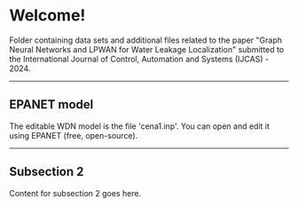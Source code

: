 # Welcome!

Folder containing data sets and additional files related to the paper "Graph Neural Networks and LPWAN for Water Leakage Localization" submitted to the International Journal of Control, Automation and Systems (IJCAS) - 2024.

---

## EPANET model

The editable WDN model is the file 'cena1.inp'. You can open and edit it using EPANET (free, open-source). 

---

## Subsection 2

Content for subsection 2 goes here.


